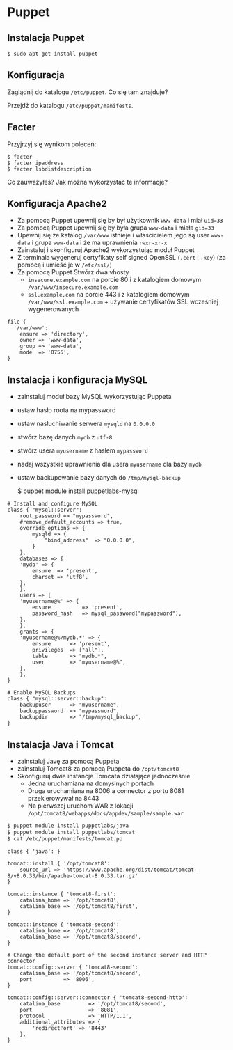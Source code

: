 # Puppet

## Instalacja Puppet

	$ sudo apt-get install puppet

## Konfiguracja
Zaglądnij do katalogu `/etc/puppet`.
Co się tam znajduje?

Przejdź do katalogu `/etc/puppet/manifests`.

## Facter
Przyjrzyj się wynikom poleceń:

    $ facter
    $ facter ipaddress
    $ facter lsbdistdescription

Co zauważyłeś? Jak można wykorzystać te informacje?


## Konfiguracja Apache2
- Za pomocą Puppet upewnij się by był użytkownik `www-data` i miał `uid=33`
- Za pomocą Puppet upewnij się by była grupa `www-data` i miała `gid=33`
- Upewnij się że katalog `/var/www` istnieje i właścicielem jego są user `www-data` i grupa `www-data` i że ma uprawnienia `rwxr-xr-x`
- Zainstaluj i skonfiguruj Apache2 wykorzystując moduł Puppet
- Z terminala wygeneruj certyfikaty self signed OpenSSL (`.cert` i `.key`) (za pomocą i umieść je w `/etc/ssl/`)
- Za pomocą Puppet Stwórz dwa vhosty
    - `insecure.example.com` na porcie 80 i z katalogiem domowym `/var/www/insecure.example.com`
    - `ssl.example.com` na porcie 443 i z katalogiem domowym `/var/www/ssl.example.com` + używanie certyfikatów SSL wcześniej wygenerowanych

```puppet
file {
  '/var/www':
    ensure => 'directory',
    owner => 'www-data',
    group => 'www-data',
    mode  => '0755',
}
```



## Instalacja i konfiguracja MySQL
- zainstaluj moduł bazy MySQL wykorzystując Puppeta
- ustaw hasło roota na mypassword
- ustaw nasłuchiwanie serwera `mysqld` na `0.0.0.0`
- stwórz bazę danych `mydb` z `utf-8`
- stwórz usera `myusername` z hasłem `mypassword`
- nadaj wszystkie uprawnienia dla usera `myusername` dla bazy `mydb`
- ustaw backupowanie bazy danych do `/tmp/mysql-backup`

	$ puppet module install puppetlabs-mysql

```puppet
# Install and configure MySQL
class { "mysql::server":
	root_password => "mypassword",
	#remove_default_accounts => true,
	override_options => {
		mysqld => {
			"bind_address"  => "0.0.0.0",
		}
	},
	databases => {
	'mydb' => {
		ensure  => 'present',
		charset => 'utf8',
	},
	},
	users => {
	'myusername@%' => {
		ensure          => 'present',
		password_hash   => mysql_password("mypassword"),
	},
	},
	grants => {
	'myusername@%/mydb.*' => {
		ensure      => 'present',
		privileges  => ["all"],
		table       => "mydb.*",
		user        => "myusername@%",
	},
	},
}

# Enable MySQL Backups
class { "mysql::server::backup":
	backupuser      => "myusername",
	backuppassword  => "mypassword",
	backupdir       => "/tmp/mysql_backup",
}
```

## Instalacja Java i Tomcat
- zainstaluj Javę za pomocą Puppeta
- zainstaluj Tomcat8 za pomocą Puppeta do `/opt/tomcat8`
- Skonfiguruj dwie instancje Tomcata działające jednocześnie
    - Jedna uruchamiana na domyślnych portach
    - Druga uruchamiana na 8006 a connector z portu 8081 przekierowywał na 8443
    - Na pierwszej uruchom WAR z lokacji `/opt/tomcat8/webapps/docs/appdev/sample/sample.war`

```sh
$ puppet module install puppetlabs/java
$ puppet module install puppetlabs/tomcat
$ cat /etc/puppet/manifests/tomcat.pp
```

```puppet
class { 'java': }

tomcat::install { '/opt/tomcat8':
	source_url => 'https://www.apache.org/dist/tomcat/tomcat-8/v8.0.33/bin/apache-tomcat-8.0.33.tar.gz'
}

tomcat::instance { 'tomcat8-first':
	catalina_home => '/opt/tomcat8',
	catalina_base => '/opt/tomcat8/first',
}

tomcat::instance { 'tomcat8-second':
	catalina_home => '/opt/tomcat8',
	catalina_base => '/opt/tomcat8/second',
}

# Change the default port of the second instance server and HTTP connector
tomcat::config::server { 'tomcat8-second':
	catalina_base => '/opt/tomcat8/second',
	port          => '8006',
}

tomcat::config::server::connector { 'tomcat8-second-http':
	catalina_base         => '/opt/tomcat8/second',
	port                  => '8081',
	protocol              => 'HTTP/1.1',
	additional_attributes => {
		'redirectPort' => '8443'
	},
}
```
